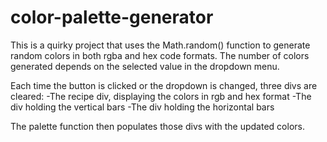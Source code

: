 # color-palette-generator

This is a quirky project that uses the Math.random() function to generate random colors in both rgba and hex code formats. The number of colors generated depends on the selected value in the dropdown menu.

Each time the button is clicked or the dropdown is changed, three divs are cleared:
-The recipe div, displaying the colors in rgb and hex format
-The div holding the vertical bars
-The div holding the horizontal bars

The palette function then populates those divs with the updated colors.